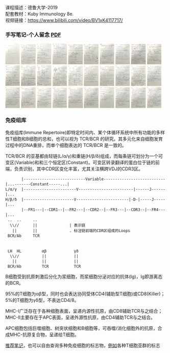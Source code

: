 <style>
img{
    width: 9%;
}
</style>



课程描述：德鲁大学-2019   
配套教材：Kuby Immunology 8e.   
视频链接：https://www.bilibili.com/video/BV1xK4117717/



### 手写笔记-个人留念 [PDF](Immunology/PDF/Immunology_notes.pdf)

[![1](Immunology/img_resize/1.png)](Immunology/img/1.png)
[![2](Immunology/img_resize/2.png)](Immunology/img/2.png)
[![3](Immunology/img_resize/3.png)](Immunology/img/3.png)
[![4](Immunology/img_resize/4.png)](Immunology/img/4.png)
[![5](Immunology/img_resize/5.png)](Immunology/img/5.png)
[![6](Immunology/img_resize/6.png)](Immunology/img/6.png)
[![7](Immunology/img_resize/7.png)](Immunology/img/7.png)
[![8](Immunology/img_resize/8.png)](Immunology/img/8.png)
[![9](Immunology/img_resize/9.png)](Immunology/img/9.png)
[![10](Immunology/img_resize/10.png)](Immunology/img/10.png)
[![11](Immunology/img_resize/11.png)](Immunology/img/11.png)
[![12](Immunology/img_resize/12.png)](Immunology/img/12.png)
[![13](Immunology/img_resize/13.png)](Immunology/img/13.png)
[![14](Immunology/img_resize/14.png)](Immunology/img/14.png)
[![15](Immunology/img_resize/15.png)](Immunology/img/15.png)
[![16](Immunology/img_resize/16.png)](Immunology/img/16.png)
[![17](Immunology/img_resize/17.png)](Immunology/img/17.png)
[![18](Immunology/img_resize/18.png)](Immunology/img/18.png)
[![19](Immunology/img_resize/19.png)](Immunology/img/19.png)
[![20](Immunology/img_resize/20.png)](Immunology/img/20.png)
[![21](Immunology/img_resize/21.png)](Immunology/img/21.png)
[![22](Immunology/img_resize/22.png)](Immunology/img/22.png)
[![23](Immunology/img_resize/23.png)](Immunology/img/23.png)
[![24](Immunology/img_resize/24.png)](Immunology/img/24.png)
[![25](Immunology/img_resize/25.png)](Immunology/img/25.png)
[![26](Immunology/img_resize/26.png)](Immunology/img/26.png)
[![27](Immunology/img_resize/27.png)](Immunology/img/27.png)
[![28](Immunology/img_resize/28.png)](Immunology/img/28.png)
[![29](Immunology/img_resize/29.png)](Immunology/img/29.png)
[![30](Immunology/img_resize/30.png)](Immunology/img/30.png)


### 免疫组库

免疫组库(Immune Repertoire)即特定时间内、某个体循环系统中所有功能的多样性T细胞和B细胞的总和，也可以视为 TCR/BCR 的研究。其多元化来自细胞发育过程中的DNA重排，而单个细胞表达的 TCR/BCR 是一致的。

TCR/BCR 的亚基都由轻链(L/α/γ)和重链(H/β/δ)组成，而每条链可划分为一个可变区(Variable)和和三个恒定区(Constant)。可变区转录翻译的蛋白位于链的前端，负责识别，其中CDR区变化丰富，尤其关注横跨VDJ的CDR3区。

```
       |---------------------------Variable---------------------------|...-------Constant-----...|
L/α/γ  |-----------------------V------------------------|------J------|...
H/β/δ  |----------------------V-----------------------|-D-|-----J-----|...
       |--FR1---|--CDR1--|--FR2---|--CDR2--|--FR3---|--CDR3--|--FR4---|...
 ..  ..     ..
  \\//      ||              | 表示链
   ||       ||              . 标注链前端的CDR区组成的Loops
 BCR/Ab     TCR


 LH  HL         αβ            γδ
  \\//          ||            ||
   ||           ||            ||          
 BCR/Ab         TCR           TCR

```

B细胞受到抗原刺激后分化为浆细胞，而浆细胞分泌对应的抗体(Ig)，Ig即游离态的BCR。

95%的T细胞为αβ型，同时也会表达协同受体CD4(辅助型T细胞)或CD8(Killer)；5%的T细胞为γδ型，不表达CD4/8。

MHC-I广泛存在于各种细胞表面，呈递内源性抗原，由CD8辅助TCR与之结合；MHC-II主要存在于APC表面，呈递外源性抗原，由CD4辅助TCR与之结合。

APC细胞包括巨噬细胞、树突状细胞和B细胞等，可吞噬/消化细胞外的抗原，合成MHC-抗原复合物，呈递给T细胞。


[推荐笔记](https://zhuanlan.zhihu.com/p/628794689)，也可以自由查询多种免疫细胞的标志物，[例如](https://zhuanlan.zhihu.com/p/567861716)各种T细胞亚群的标志
